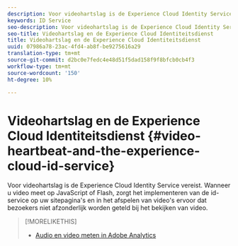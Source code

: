 ```yaml
---
description: Voor videohartslag is de Experience Cloud Identity Service vereist. Wanneer u video meet op JavaScript of Flash, zorgt het implementeren van de id-service op uw sitepagina's en in het afspelen van video's ervoor dat bezoekers niet afzonderlijk worden geteld bij het bekijken van video.
keywords: ID Service
seo-description: Voor videohartslag is de Experience Cloud Identity Service vereist. Wanneer u video meet op JavaScript of Flash, zorgt het implementeren van de id-service op uw sitepagina's en in het afspelen van video's ervoor dat bezoekers niet afzonderlijk worden geteld bij het bekijken van video.
seo-title: Videohartslag en de Experience Cloud Identiteitsdienst
title: Videohartslag en de Experience Cloud Identiteitsdienst
uuid: 07986a78-23ac-4fd4-ab8f-be9275616a29
translation-type: tm+mt
source-git-commit: d2bc0e7fedc4e48d51f5dad158f9f8bfcb0cb4f3
workflow-type: tm+mt
source-wordcount: '150'
ht-degree: 10%

---
```



# Videohartslag en de Experience Cloud Identiteitsdienst {#video-heartbeat-and-the-experience-cloud-id-service}

Voor videohartslag is de Experience Cloud Identity Service vereist. Wanneer u video meet op JavaScript of Flash, zorgt het implementeren van de id-service op uw sitepagina&#39;s en in het afspelen van video&#39;s ervoor dat bezoekers niet afzonderlijk worden geteld bij het bekijken van video.

>[!MORELIKETHIS]
>
>* [Audio en video meten in Adobe Analytics ](https://docs.adobe.com/content/help/nl-NL/media-analytics/using/media-overview.html)

